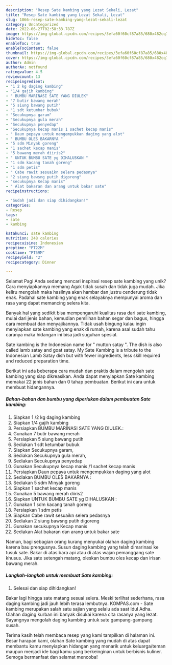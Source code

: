 ```yaml
---
description: "Resep Sate kambing yang Lezat Sekali, Lezat"
title: "Resep Sate kambing yang Lezat Sekali, Lezat"
slug: 1866-resep-sate-kambing-yang-lezat-sekali-lezat
category: Uncategorized
date: 2022-06-27T02:58:33.787Z
image: https://img-global.cpcdn.com/recipes/3efa60f60cf87a85/680x482cq70/sate-kambing-foto-resep-utama.jpg
hideToc: false
enableToc: true
enableTocContent: false
thumbnail: https://img-global.cpcdn.com/recipes/3efa60f60cf87a85/680x482cq70/sate-kambing-foto-resep-utama.jpg
cover: https://img-global.cpcdn.com/recipes/3efa60f60cf87a85/680x482cq70/sate-kambing-foto-resep-utama.jpg
author: Admin
authorAv: notfound
ratingvalue: 4.5
reviewcount: 13
recipeingredient:
- "1 2 kg daging kambing"
- "1/4 gajih kambing"
- " BUMBU MARINASI SATE YANG DIULEK"
- "7 butir bawang merah"
- "5 siung bawang putih"
- "1 sdt ketumbar bubuk"
- "Secukupnya garam"
- "Secukupnya gula merah"
- "Secukupnya penyedap"
- "Secukupnya kecap manis 1 sachet kecap manis"
- " Daun pepaya untuk mengempukkan daging yang alot"
- " BUMBU OLES BAKARNYA "
- "5 sdm Minyak goreng"
- "1 sachet kecap manis"
- "5 bawang merah diiris2"
- " UNTUK BUMBU SATE yg DIHALUSKAN "
- "1 sdm kacang tanah goreng"
- "1 sdm petis"
- " Cabe rawit sesuaikn selera pedasnya"
- "2 siung bawsng putih digoreng"
- "secukupnya Kecap manis"
- " Alat bakaran dan arang untuk bakar sate"
recipeinstructions:

- "Sudah jadi dan siap dihidangkan!"
categories:
- Resep
tags:
- sate
- kambing

katakunci: sate kambing 
nutrition: 248 calories
recipecuisine: Indonesian
preptime: "PT22M"
cooktime: "PT59M"
recipeyield: "2"
recipecategory: Dinner

---
```



Selamat Pagi Anda sedang mencari inspirasi resep sate kambing yang unik? Cara menyiapkannya memang Agak tidak susah dan tidak juga mudah. Jika keliru mengolah maka hasilnya akan hambar dan justru cenderung tidak enak. Padahal sate kambing yang enak selayaknya mempunyai aroma dan rasa yang dapat memancing selera kita.


Banyak hal yang sedikit bisa mempengaruhi kualitas rasa dari sate kambing, mulai dari jenis bahan, kemudian pemilihan bahan segar dan bagus, hingga cara membuat dan menyajikannya. Tidak usah bingung kalau ingin menyiapkan sate kambing yang enak di rumah, karena asal sudah tahu caranya maka hidangan ini bisa jadi suguhan spesial.

Sate kambing is the Indonesian name for &#34; mutton satay &#34;. The dish is also called lamb satay and goat satay. My Sate Kambing is a tribute to the Indonesian Lamb Satay dish but with fewer ingredients, less skill required and reduced preparation time.


Berikut ini ada beberapa cara mudah dan praktis dalam mengolah sate kambing yang siap dikreasikan. Anda dapat menyiapkan Sate kambing memakai 22 jenis bahan dan 0 tahap pembuatan. Berikut ini cara untuk membuat hidangannya.

<!--inarticleads1-->

##### Bahan-bahan dan bumbu yang diperlukan dalam pembuatan Sate kambing:

1. Siapkan 1 /2 kg daging kambing
1. Siapkan 1/4 gajih kambing
1. Persiapkan  BUMBU MARINASI SATE YANG DIULEK.:
1. Gunakan 7 butir bawang merah
1. Persiapkan 5 siung bawang putih
1. Sediakan 1 sdt ketumbar bubuk
1. Siapkan Secukupnya garam,
1. Sediakan Secukupnya gula merah,
1. Sediakan Secukupnya penyedap
1. Gunakan Secukupnya kecap manis /1 sachet kecap manis
1. Persiapkan  Daun pepaya untuk mengempukkan daging yang alot
1. Sediakan  BUMBU OLES BAKARNYA :
1. Sediakan 5 sdm Minyak goreng
1. Siapkan 1 sachet kecap manis
1. Gunakan 5 bawang merah diiris2
1. Siapkan  UNTUK BUMBU SATE yg DIHALUSKAN :
1. Gunakan 1 sdm kacang tanah goreng
1. Persiapkan 1 sdm petis
1. Siapkan  Cabe rawit sesuaikn selera pedasnya
1. Sediakan 2 siung bawsng putih digoreng
1. Gunakan secukupnya Kecap manis
1. Sediakan  Alat bakaran dan arang untuk bakar sate


Namun, bagi sebagian orang kurang menyukai olahan daging kambing karena bau prengusnya. Susun daging kambing yang telah dimarinasi ke tusuk sate. Bakar di atas bara api atau di atas wajan pemanggang sate khusus. Jika sate setengah matang, oleskan bumbu oles kecap dan irisan bawang merah. 

<!--inarticleads2-->

##### Langkah-langkah untuk membuat Sate kambing:


1. Selesai dan siap dihidangkan!

Bakar lagi hingga sate matang sesuai selera. Meski terlihat sederhana, rasa daging kambing jadi jauh lebih terasa lembutnya. KOMPAS.com - Sate kambing merupakan salah satu sajian yang selalu ada saat Idul Adha. Olahan daging kurban ini banyak disukai karena cita rasanya yang lezat. Sayangnya mengolah daging kambing untuk sate gampang-gampang susah. 

Terima kasih telah membaca resep yang kami tampilkan di halaman ini. Besar harapan kami, olahan Sate kambing yang mudah di atas dapat membantu kamu menyiapkan hidangan yang menarik untuk keluarga/teman maupun menjadi ide bagi kamu yang berkeinginan untuk berbisnis kuliner. Semoga bermanfaat dan selamat mencoba!
